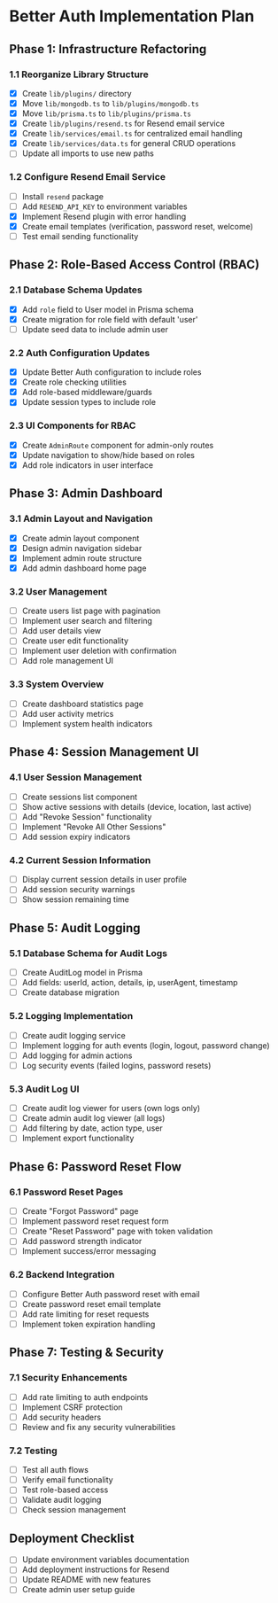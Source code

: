# Better Auth Implementation Plan

## Phase 1: Infrastructure Refactoring

### 1.1 Reorganize Library Structure
- [x] Create `lib/plugins/` directory
- [x] Move `lib/mongodb.ts` to `lib/plugins/mongodb.ts`
- [x] Move `lib/prisma.ts` to `lib/plugins/prisma.ts`
- [x] Create `lib/plugins/resend.ts` for Resend email service
- [x] Create `lib/services/email.ts` for centralized email handling
- [x] Create `lib/services/data.ts` for general CRUD operations
- [ ] Update all imports to use new paths

### 1.2 Configure Resend Email Service
- [ ] Install `resend` package
- [ ] Add `RESEND_API_KEY` to environment variables
- [x] Implement Resend plugin with error handling
- [x] Create email templates (verification, password reset, welcome)
- [ ] Test email sending functionality

## Phase 2: Role-Based Access Control (RBAC)

### 2.1 Database Schema Updates
- [x] Add `role` field to User model in Prisma schema
- [x] Create migration for role field with default 'user'
- [ ] Update seed data to include admin user

### 2.2 Auth Configuration Updates
- [x] Update Better Auth configuration to include roles
- [x] Create role checking utilities
- [x] Add role-based middleware/guards
- [x] Update session types to include role

### 2.3 UI Components for RBAC
- [x] Create `AdminRoute` component for admin-only routes
- [x] Update navigation to show/hide based on roles
- [x] Add role indicators in user interface

## Phase 3: Admin Dashboard

### 3.1 Admin Layout and Navigation
- [x] Create admin layout component
- [x] Design admin navigation sidebar
- [x] Implement admin route structure
- [x] Add admin dashboard home page

### 3.2 User Management
- [ ] Create users list page with pagination
- [ ] Implement user search and filtering
- [ ] Add user details view
- [ ] Create user edit functionality
- [ ] Implement user deletion with confirmation
- [ ] Add role management UI

### 3.3 System Overview
- [ ] Create dashboard statistics page
- [ ] Add user activity metrics
- [ ] Implement system health indicators

## Phase 4: Session Management UI

### 4.1 User Session Management
- [ ] Create sessions list component
- [ ] Show active sessions with details (device, location, last active)
- [ ] Add "Revoke Session" functionality
- [ ] Implement "Revoke All Other Sessions"
- [ ] Add session expiry indicators

### 4.2 Current Session Information
- [ ] Display current session details in user profile
- [ ] Add session security warnings
- [ ] Show session remaining time

## Phase 5: Audit Logging

### 5.1 Database Schema for Audit Logs
- [ ] Create AuditLog model in Prisma
- [ ] Add fields: userId, action, details, ip, userAgent, timestamp
- [ ] Create database migration

### 5.2 Logging Implementation
- [ ] Create audit logging service
- [ ] Implement logging for auth events (login, logout, password change)
- [ ] Add logging for admin actions
- [ ] Log security events (failed logins, password resets)

### 5.3 Audit Log UI
- [ ] Create audit log viewer for users (own logs only)
- [ ] Create admin audit log viewer (all logs)
- [ ] Add filtering by date, action type, user
- [ ] Implement export functionality

## Phase 6: Password Reset Flow

### 6.1 Password Reset Pages
- [ ] Create "Forgot Password" page
- [ ] Implement password reset request form
- [ ] Create "Reset Password" page with token validation
- [ ] Add password strength indicator
- [ ] Implement success/error messaging

### 6.2 Backend Integration
- [ ] Configure Better Auth password reset with email
- [ ] Create password reset email template
- [ ] Add rate limiting for reset requests
- [ ] Implement token expiration handling

## Phase 7: Testing & Security

### 7.1 Security Enhancements
- [ ] Add rate limiting to auth endpoints
- [ ] Implement CSRF protection
- [ ] Add security headers
- [ ] Review and fix any security vulnerabilities

### 7.2 Testing
- [ ] Test all auth flows
- [ ] Verify email functionality
- [ ] Test role-based access
- [ ] Validate audit logging
- [ ] Check session management

## Deployment Checklist
- [ ] Update environment variables documentation
- [ ] Add deployment instructions for Resend
- [ ] Update README with new features
- [ ] Create admin user setup guide